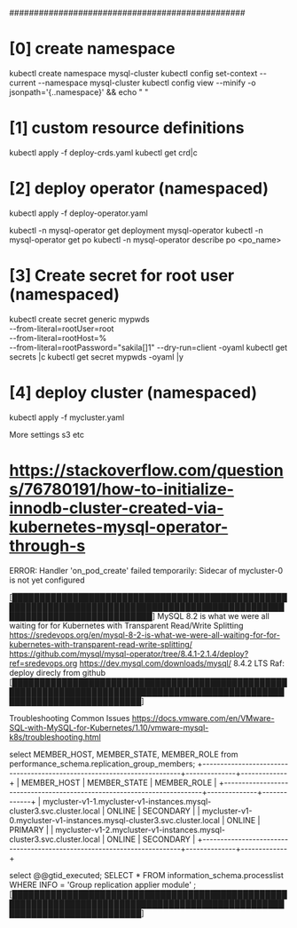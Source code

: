 ################################################
# [0] create namespace
kubectl create namespace mysql-cluster
kubectl config set-context --current --namespace mysql-cluster
kubectl config view --minify -o jsonpath='{..namespace}' && echo " "

# [1] custom resource definitions
kubectl apply -f deploy-crds.yaml
kubectl get crd|c
# [2] deploy operator						(namespaced)
kubectl apply -f deploy-operator.yaml

kubectl -n mysql-operator get deployment mysql-operator
kubectl -n mysql-operator get po
kubectl -n mysql-operator describe po <po_name>

# [3] Create secret for root user			(namespaced)
kubectl create secret generic mypwds \
      --from-literal=rootUser=root \
      --from-literal=rootHost=% \
      --from-literal=rootPassword="sakila[]1" --dry-run=client -oyaml
kubectl get secrets |c
kubectl get secret mypwds -oyaml |y

# [4] deploy cluster                        (namespaced)
kubectl apply -f mycluster.yaml


More settings s3 etc
# https://stackoverflow.com/questions/76780191/how-to-initialize-innodb-cluster-created-via-kubernetes-mysql-operator-through-s

ERROR:
Handler 'on_pod_create' failed temporarily: Sidecar of mycluster-0 is not yet configured



[██████████████████████████████████████████████████████████████████████████████████████████████████████████████████████████████]
MySQL 8.2 is what we were all waiting for for Kubernetes with Transparent Read/Write Splitting
https://sredevops.org/en/mysql-8-2-is-what-we-were-all-waiting-for-for-kubernetes-with-transparent-read-write-splitting/
https://github.com/mysql/mysql-operator/tree/8.4.1-2.1.4/deploy?ref=sredevops.org
https://dev.mysql.com/downloads/mysql/     8.4.2 LTS
Raf: deploy direcly from github
[████████████████████████████████████████████████████████████████████████████████████████████████████████████████████████████]

Troubleshooting Common Issues
https://docs.vmware.com/en/VMware-SQL-with-MySQL-for-Kubernetes/1.10/vmware-mysql-k8s/troubleshooting.html

select MEMBER_HOST, MEMBER_STATE, MEMBER_ROLE from performance_schema.replication_group_members;
+------------------------------------------------------------------------+--------------+-------------+
| MEMBER_HOST                                                            | MEMBER_STATE | MEMBER_ROLE |
+------------------------------------------------------------------------+--------------+-------------+
| mycluster-v1-1.mycluster-v1-instances.mysql-cluster3.svc.cluster.local | ONLINE       | SECONDARY   |
| mycluster-v1-0.mycluster-v1-instances.mysql-cluster3.svc.cluster.local | ONLINE       | PRIMARY     |
| mycluster-v1-2.mycluster-v1-instances.mysql-cluster3.svc.cluster.local | ONLINE       | SECONDARY   |
+------------------------------------------------------------------------+--------------+-------------+

select @@gtid_executed;
SELECT * FROM information_schema.processlist WHERE INFO = 'Group replication applier module' ;
[████████████████████████████████████████████████████████████████████████████████████████████████████████████████████████████]